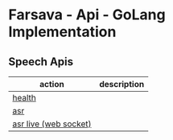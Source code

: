 # Farsava - Api - GoLang Implementation

## Speech Apis

| action                                                  | description |
| ------------------------------------------------------- | ----------- |
| [health](/src/speech/health/readme.md)                  |             |
| [asr](/src/speech/asr/readme.md)                        |             |
| [asr live (web socket)](/src/speech/asr-live/readme.md) |             |
